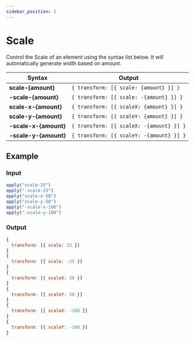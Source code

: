 ```yaml
---
sidebar_position: 2
---
```


# Scale
Control the Scale of an element using the syntax list below. It will automatically generate width based on amount.

Syntax | Output
--------- | ------
**scale-{amount}** | `{ transform: [{ scale: {amount} }] }`
**-scale-{amount}** | `{ transform: [{ scale: -{amount} }] }`
**scale-x-{amount}** | `{ transform: [{ scaleX: {amount} }] }`
**scale-y-{amount}** | `{ transform: [{ scaleY: {amount} }] }`
**-scale-x-{amount}** | `{ transform: [{ scaleX: -{amount} }] }`
**-scale-y-{amount}** | `{ transform: [{ scaleY: -{amount} }] }`

## Example
### Input
```jsx
apply("scale-25")
apply("-scale-25")
apply("scale-x-50")
apply("scale-y-50")
apply("-scale-x-100")
apply("-scale-y-100")
```

### Output
```jsx
{
  transform: [{ scale: 25 }]
}
{
  transform: [{ scale: -25 }]
}
{
  transform: [{ scaleX: 50 }]
}
{
  transform: [{ scaleY: 50 }]
}
{
  transform: [{ scaleX: -100 }]
}
{
  transform: [{ scaleY: -100 }]
}
```